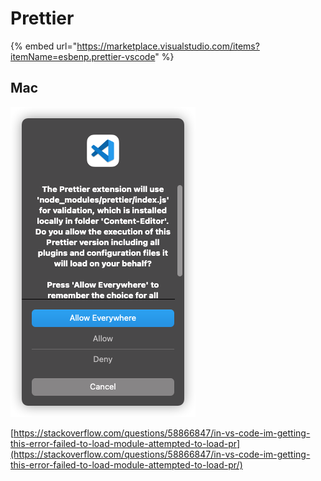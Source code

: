 # Prettier

{% embed url="https://marketplace.visualstudio.com/items?itemName=esbenp.prettier-vscode" %}



## Mac

![Select only &quot;Allow Anywhere&quot;](../../.gitbook/assets/image%20%2819%29.png)

[https://stackoverflow.com/questions/58866847/in-vs-code-im-getting-this-error-failed-to-load-module-attempted-to-load-pr](https://stackoverflow.com/questions/58866847/in-vs-code-im-getting-this-error-failed-to-load-module-attempted-to-load-pr/)

